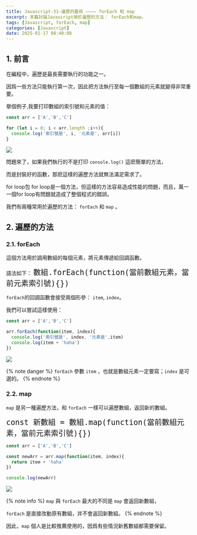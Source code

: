 ```yaml
---
title: Javascript-31-遍歷的藝術 ———— forEach 和 map
excerpt: 本篇討論Javascript用於遍歷的方法： forEach和map。
tags: [Javascript, forEach, map] 
categories: [Javascript]
date: 2025-01-17 08:40:08
---
```


## 1. 前言
在編程中，遍歷是最長需要執行的功能之一。

因爲一些方法只能執行第一次，因此把方法執行至每一個數組的元素就變得非常重要。

擧個例子,我要打印數組的索引號和元素的值：
```javascript
const arr = ['A','B','C']

for (let i = 0; i < arr.length ;i++){
  console.log('索引號是', i, '元素是', arr[i])
}
```

![](/img/JS/JS-31-1.png)
<br>

問題來了，如果我們執行的不是打印 `console.log()` 這麽簡單的方法，

而是封裝好的函數，那麽這樣的遍歷方法就無法滿足需求了。
<br>

for loop包 for loop是一個方法，但這樣的方法容易造成性能的問題，而且，萬一一個for loop有問題就造成了整個程式的錯誤。

我們有兩種常用於遍歷的方法： `forEach` 和 `map` 。
<br>

## 2. 遍歷的方法

### 2.1. forEach
這個方法用於調用數組的每個元素，將元素傳遞給回調函數。

語法如下：
<font size="5">`數組.forEach(function(當前數組元素，當前元素索引號){})`</font>
<br>

`forEach`的回調函數會接受兩個形參： `item`, `index`。

我們可以嘗試這樣使用：
```javascript
const arr = ['A','B','C']

arr.forEach(function(item, index){
  console.log('索引號是', index, '元素是',item)
  console.log(item + 'haha')
})
```
![](/img/JS/JS-31-2.png)

{% note danger %}
`forEach` 參數 `item` ，也就是數組元素一定要寫；`index` 是可選的。
{% endnote %}
<br>

### 2.2. map
`map` 是另一種遍歷方法，和 `forEach` 一樣可以遍歷數組，返回新的數組。

<font size="5">`const 新數組 = 數組.map(function(當前數組元素，當前元素索引號){})`</font>
<br>

```javascript
const arr = ['A','B','C']

const newArr = arr.map(function(item, index){
  return item + 'haha'
})

console.log(newArr)
```

![](/img/JS/JS-31-3.png)
<br>

{% note info %}
`map` 與 `forEach` 最大的不同是 `map` 會返回新數組，

`forEach` 是直接改動原有數組，并不會返回新數組。
{% endnote %}
<br>

因此，`map` 個人是比較推薦使用的，因爲有些情況新舊數組都需要保留。
<br>